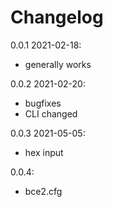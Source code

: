 # Changelog

0.0.1 2021-02-18:
- generally works

0.0.2 2021-02-20:
- bugfixes
- CLI changed

0.0.3 2021-05-05:
- hex input

0.0.4:
- bce2.cfg


